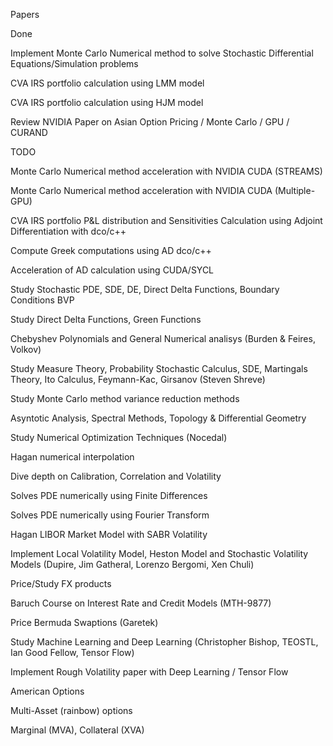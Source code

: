
Papers

Done

Implement Monte Carlo Numerical method to solve Stochastic Differential Equations/Simulation problems

CVA IRS portfolio calculation using LMM model

CVA IRS portfolio calculation using HJM model

Review NVIDIA Paper on Asian Option Pricing / Monte Carlo / GPU / CURAND

TODO

Monte Carlo Numerical method acceleration with NVIDIA CUDA (STREAMS)

Monte Carlo Numerical method acceleration with NVIDIA CUDA (Multiple-GPU)

CVA IRS portfolio P&L distribution and Sensitivities Calculation using Adjoint Differentiation with dco/c++

Compute Greek computations using AD dco/c++

Acceleration of AD calculation using CUDA/SYCL

Study Stochastic PDE, SDE, DE, Direct Delta Functions, Boundary Conditions BVP

Study Direct Delta Functions, Green Functions

Chebyshev Polynomials and General Numerical analisys (Burden & Feires, Volkov)

Study Measure Theory, Probability Stochastic Calculus, SDE, Martingals Theory, Ito Calculus, Feymann-Kac, Girsanov (Steven Shreve)

Study Monte Carlo method variance reduction methods

Asyntotic Analysis, Spectral Methods, Topology & Differential Geometry

Study Numerical Optimization Techniques (Nocedal)

Hagan numerical interpolation 

Dive depth on Calibration, Correlation and Volatility

Solves PDE numerically using Finite Differences

Solves PDE numerically using Fourier Transform

Hagan LIBOR Market Model with SABR Volatility

Implement Local Volatility Model, Heston Model and Stochastic Volatility Models (Dupire, Jim Gatheral, Lorenzo Bergomi, Xen Chuli)

Price/Study FX products

Baruch Course on Interest Rate and Credit Models (MTH-9877)

Price Bermuda Swaptions (Garetek)

Study Machine Learning and Deep Learning (Christopher Bishop, TEOSTL, Ian Good Fellow, Tensor Flow)

Implement Rough Volatility paper with Deep Learning / Tensor Flow

American Options 

Multi-Asset (rainbow) options

Marginal (MVA), Collateral (XVA)
